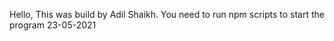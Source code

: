 Hello,
        This was build by Adil Shaikh.
        You need to run npm scripts to start the program
        23-05-2021
